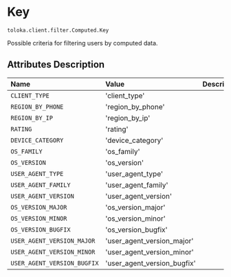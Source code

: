 # Key
`toloka.client.filter.Computed.Key`

Possible criteria for filtering users by computed data.

## Attributes Description

| Name | Value | Description |
| :------| :-----------| :----------| 
`CLIENT_TYPE`|'client_type'|<p></p>
`REGION_BY_PHONE`|'region_by_phone'|<p></p>
`REGION_BY_IP`|'region_by_ip'|<p></p>
`RATING`|'rating'|<p></p>
`DEVICE_CATEGORY`|'device_category'|<p></p>
`OS_FAMILY`|'os_family'|<p></p>
`OS_VERSION`|'os_version'|<p></p>
`USER_AGENT_TYPE`|'user_agent_type'|<p></p>
`USER_AGENT_FAMILY`|'user_agent_family'|<p></p>
`USER_AGENT_VERSION`|'user_agent_version'|<p></p>
`OS_VERSION_MAJOR`|'os_version_major'|<p></p>
`OS_VERSION_MINOR`|'os_version_minor'|<p></p>
`OS_VERSION_BUGFIX`|'os_version_bugfix'|<p></p>
`USER_AGENT_VERSION_MAJOR`|'user_agent_version_major'|<p></p>
`USER_AGENT_VERSION_MINOR`|'user_agent_version_minor'|<p></p>
`USER_AGENT_VERSION_BUGFIX`|'user_agent_version_bugfix'|<p></p>
